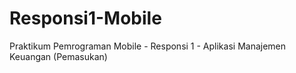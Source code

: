 # Responsi1-Mobile
Praktikum Pemrograman Mobile - Responsi 1 - Aplikasi Manajemen Keuangan (Pemasukan)
